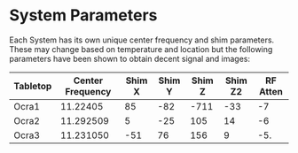 # System Parameters

Each System has its own unique center frequency and shim parameters. These may change based on temperature and location but the following parameters have
been shown to obtain decent signal and images:

| Tabletop    | Center Frequency | Shim X | Shim Y | Shim Z  | Shim Z2| RF Atten|
| ----------- | -----------      | -------| -------| ------- | -------|  -------|
| Ocra1       | 11.22405         | 85     | -82    | -711    | -33    |  -7     |
| Ocra2       | 11.292509        | 5      | -25    | 105     | 14     |  -6     |
| Ocra3       | 11.231050        | -51    | 76     | 156     | 9      |  -5.    |

